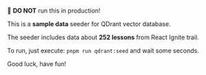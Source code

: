 🚨 **DO NOT** run this in production!

This is a **sample data** seeder for QDrant vector database.

The seeder includes data about **252 lessons** from React Ignite trail.

To run, just execute: `pnpm run qdrant:seed` and wait some seconds.

Good luck, have fun!
